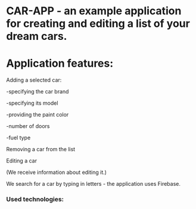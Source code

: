 # CAR-APP - an example application for creating and editing a list of your dream cars.

# Application features:


Adding a selected car:

-specifying the car brand

-specifying its model

-providing the paint color

-number of doors

-fuel type

Removing a car from the list

Editing a car

(We receive information about editing it.)

We search for a car by typing in letters - the application uses Firebase.

### Used technologies:
